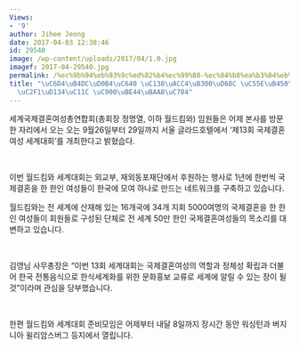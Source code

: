 ```yaml
---
Views:
- '9'
author: Jihee Jeong
date: 2017-04-03 12:38:46
id: 29540
image: /wp-content/uploads/2017/04/1.0.jpg
imagef: 2017-04-29540.jpg
permalink: /%ec%9b%94%eb%93%9c%ed%82%b4%ec%99%80-%ec%84%b8%ea%b3%84%eb%8c%80%ed%9a%8c-%ec%95%9e%eb%91%90%ea%b3%a0-%ec%9b%8c%ec%8b%b1%ed%84%b4%ec%84%9c-%ec%a4%80%eb%b9%84%eb%aa%a8%ec%9e%84/
title: "\uC6D4\uB4DC\uD0B4\uC640 \uC138\uACC4\uB300\uD68C \uC55E\uB450\uACE0 \uC6CC\
  \uC2F1\uD134\uC11C \uC900\uBE44\uBAA8\uC784"
---
```


세계국제결혼여성총연합회(총회장 정명열, 이하 월드킴와) 임원들은 어제 본사를 방문한 자리에서 오는 오는 9월26일부터 29일까지 서울 글라드호텔에서 ‘제13회 국제결혼여성 세계대회’를 개최한다고 밝혔습다.

&nbsp;

이번 월드킴와 세계대회는 외교부, 재외동포재단에서 후원하는 행사로 1년에 한번씩 국제결혼을 한 한인 여성들이 한국에 모여 하나로 만드는 네트워크를 구축하고 있습니다.

월드킴와는 전 세계에 산재해 있는 16개국에 34개 지회 5000여명의 국제결혼을 한 한인 여성들이 회원들로 구성된 단체로 전 세계 50만 한인 국제결혼여성들의 목소리를 대변하고 있습니다.

&nbsp;

김영님 사무총장은 “이번 13회 세계대회는 국제결혼여성의 역할과 정체성 확립과 더불어 한국 전통음식으로 한식세계화를 위한 문화홍보 교류로 세계에 알릴 수 있는 장이 될 것”이라며 관심을 당부했습니다.

&nbsp;

한편 월드킴와 세계대회 준비모임은 어제부터 내달 8일까지 장시간 동안 워싱턴과 버지니아 윌리암스버그 등지에서 열립니다.